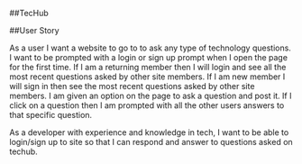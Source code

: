 
##TecHub

##User Story

As a user I want a website to go to to ask any type of technology questions. I want to be prompted with a login or sign up prompt when I open the page for the first time. If I am a returning member then I will login and see all the most recent questions asked by other site members. If I am new member I will sign in then see the most recent questions asked by other site members. I am given an option on the page to ask a question and post it. If I click on a question then I am prompted with all the other users answers to that specific question.

As a developer with experience and knowledge in tech, I want to be able to login/sign up to site so that I can respond and answer to questions asked on techub.
